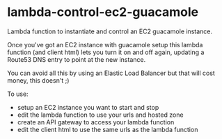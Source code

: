 # lambda-control-ec2-guacamole
Lambda function to instantiate and control an EC2 guacamole instance.

Once you've got an EC2 instance with guacamole setup this lambda function (and client html) lets you turn it on and off again, updating a Route53 DNS entry to point at the new instance.

You can avoid all this by using an Elastic Load Balancer but that will cost money, this doesn't ;)

To use:
- setup an EC2 instance you want to start and stop
- edit the lambda function to use your urls and hosted zone
- create an API gateway to access your lambda function
- edit the client html to use the same urls as the lambda function
